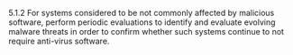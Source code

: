 5.1.2 For systems considered to be not 
commonly affected by malicious 
software, perform periodic evaluations 
to identify and evaluate evolving 
malware threats in order to confirm 
whether such systems continue to not 
require anti-virus software. 



